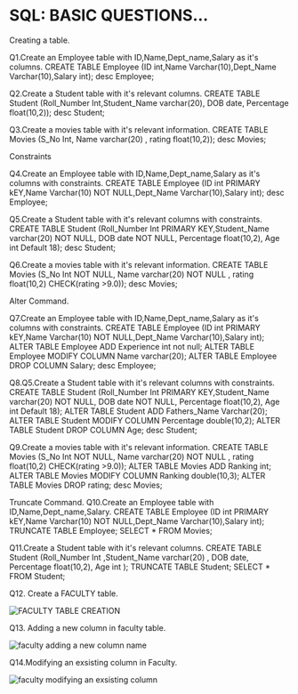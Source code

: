 # SQL: BASIC QUESTIONS...
Creating a table.

Q1.Create an Employee table with ID,Name,Dept_name,Salary as it's columns.
CREATE TABLE Employee (ID int,Name Varchar(10),Dept_Name Varchar(10),Salary int);
desc Employee;

Q2.Create a Student table with it's relevant columns.
CREATE TABLE Student (Roll_Number Int,Student_Name varchar(20), DOB date, Percentage float(10,2));
desc Student;

Q3.Create a movies table with it's relevant information.
CREATE TABLE Movies (S_No Int, Name varchar(20) , rating float(10,2));
desc Movies;

Constraints

Q4.Create an Employee table with ID,Name,Dept_name,Salary as it's columns with constraints.
CREATE TABLE Employee (ID int PRIMARY kEY,Name Varchar(10) NOT NULL,Dept_Name Varchar(10),Salary int);
desc Employee;

Q5.Create a Student table with it's relevant columns with constraints.
CREATE TABLE Student (Roll_Number Int PRIMARY KEY,Student_Name varchar(20) NOT NULL, DOB date NOT NULL, Percentage float(10,2), Age int Default 18);
desc Student;

Q6.Create a movies table with it's relevant information.
CREATE TABLE Movies (S_No Int NOT NULL, Name varchar(20) NOT NULL , rating float(10,2) CHECK(rating >9.0));
desc Movies;

Alter Command.

Q7.Create an Employee table with ID,Name,Dept_name,Salary as it's columns with constraints.
CREATE TABLE Employee (ID int PRIMARY kEY,Name Varchar(10) NOT NULL,Dept_Name Varchar(10),Salary int);
ALTER TABLE Employee ADD Experience int not null;
ALTER TABLE Employee MODIFY COLUMN Name varchar(20); 
ALTER TABLE Employee DROP COLUMN Salary;
desc Employee;

Q8.Q5.Create a Student table with it's relevant columns with constraints.
CREATE TABLE Student (Roll_Number Int PRIMARY KEY,Student_Name varchar(20) NOT NULL, DOB date NOT NULL, Percentage float(10,2), Age int Default 18);
ALTER TABLE Student ADD Fathers_Name Varchar(20);
ALTER TABLE Student MODIFY COLUMN Percentage double(10,2);
ALTER TABLE Student DROP COLUMN Age;
desc Student;

Q9.Create a movies table with it's relevant information.
CREATE TABLE Movies (S_No Int NOT NULL, Name varchar(20) NOT NULL , rating float(10,2) CHECK(rating >9.0));
ALTER TABLE Movies ADD Ranking int;
ALTER TABLE Movies MODIFY COLUMN Ranking double(10,3);
ALTER TABLE Movies DROP rating;
desc Movies;

Truncate Command.
Q10.Create an Employee table with ID,Name,Dept_name,Salary.
CREATE TABLE Employee (ID int PRIMARY kEY,Name Varchar(10) NOT NULL,Dept_Name Varchar(10),Salary int);
TRUNCATE TABLE Employee;
SELECT * FROM Movies;

Q11.Create a Student table with it's relevant columns.
CREATE TABLE Student (Roll_Number Int ,Student_Name varchar(20) , DOB date, Percentage float(10,2), Age int );
TRUNCATE TABLE Student;
SELECT *  FROM Student;

Q12. Create a FACULTY table.

![FACULTY TABLE CREATION](https://github.com/user-attachments/assets/590e707a-3edf-4134-baa2-e452120b1440)

Q13. Adding a new column in faculty table.

![faculty adding a new column name](https://github.com/user-attachments/assets/92b42cce-5358-49a9-b37e-6f5069bf6403)

Q14.Modifying an exsisting column in Faculty.

![faculty modifying an exsisting column](https://github.com/user-attachments/assets/50a3516a-430f-404f-9e95-8e50e8591801)

